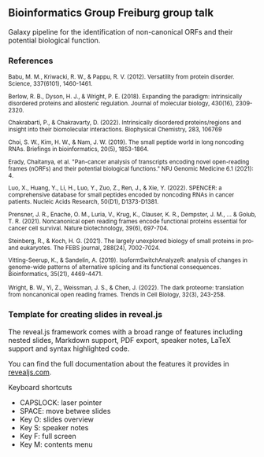 ## Bioinformatics Group Freiburg group talk

Galaxy pipeline for the identification of non-canonical ORFs and their potential biological function.

### References

<small>
Babu, M. M., Kriwacki, R. W., & Pappu, R. V. (2012). Versatility from protein disorder. Science, 337(6101), 1460-1461.

Berlow, R. B., Dyson, H. J., & Wright, P. E. (2018). Expanding the paradigm: intrinsically disordered proteins and allosteric regulation. Journal of molecular biology, 430(16), 2309-2320.

Chakrabarti, P., & Chakravarty, D. (2022). Intrinsically disordered proteins/regions and insight into their biomolecular interactions. Biophysical Chemistry, 283, 106769

Choi, S. W., Kim, H. W., & Nam, J. W. (2019). The small peptide world in long noncoding RNAs. Briefings in bioinformatics, 20(5), 1853-1864.

Erady, Chaitanya, et al. "Pan-cancer analysis of transcripts encoding novel open-reading frames (nORFs) and their potential biological functions." NPJ Genomic Medicine 6.1 (2021): 4.

Luo, X., Huang, Y., Li, H., Luo, Y., Zuo, Z., Ren, J., & Xie, Y. (2022). SPENCER: a comprehensive database for small peptides encoded by noncoding RNAs in cancer patients. Nucleic Acids Research, 50(D1), D1373-D1381.

Prensner, J. R., Enache, O. M., Luria, V., Krug, K., Clauser, K. R., Dempster, J. M., ... & Golub, T. R. (2021). Noncanonical open reading frames encode functional proteins essential for cancer cell survival. Nature biotechnology, 39(6), 697-704.

Steinberg, R., & Koch, H. G. (2021). The largely unexplored biology of small proteins in pro‐and eukaryotes. The FEBS journal, 288(24), 7002-7024.

Vitting-Seerup, K., & Sandelin, A. (2019). IsoformSwitchAnalyzeR: analysis of changes in genome-wide patterns of alternative splicing and its functional consequences. Bioinformatics, 35(21), 4469-4471.

Wright, B. W., Yi, Z., Weissman, J. S., & Chen, J. (2022). The dark proteome: translation from noncanonical open reading frames. Trends in Cell Biology, 32(3), 243-258.
</small>

### Template for creating slides in reveal.js

The reveal.js framework comes with a broad range of features including nested slides, Markdown support, PDF export, speaker notes, LaTeX support and syntax highlighted code.

You can find the full documentation about the features it provides in [revealjs.com](https://revealjs.com/). 

Keyboard shortcuts
- CAPSLOCK: laser pointer
- SPACE: move betwee slides
- Key O: slides overview
- Key S: speaker notes
- Key F: full screen
- Key M: contents menu
